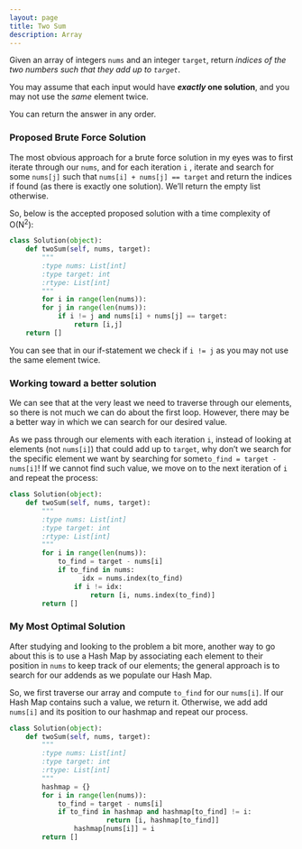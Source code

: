 ```yaml
---
layout: page
title: Two Sum
description: Array
---
```


Given an array of integers `nums` and an integer `target`, return *indices of the two numbers such that they add up to `target`*.

You may assume that each input would have ***exactly* one solution**, and you may not use the *same* element twice.

You can return the answer in any order.

### Proposed Brute Force Solution

The most obvious approach for a brute force solution in my eyes was to first iterate through our `nums`, and for each iteration `i` , iterate and search for some `nums[j]` such that `nums[i] + nums[j] == target` and return the indices if found (as there is exactly one solution). We’ll return the empty list otherwise.

So, below is the accepted proposed solution with a time complexity of O(N<sup>2</sup>):

```python
class Solution(object):
    def twoSum(self, nums, target):
        """
        :type nums: List[int]
        :type target: int
        :rtype: List[int]
        """
		for i in range(len(nums)):
        for j in range(len(nums)):
            if i != j and nums[i] + nums[j] == target:
                return [i,j]
    return []
```

You can see that in our if-statement we check if `i != j` as you may not use the same element twice.

### Working toward a better solution

We can see that at the very least we need to traverse through our elements, so there is not much we can do about the first loop. However, there may be a better way in which we can search for our desired value. 

As we pass through our elements with each iteration `i`, instead of looking at elements (not `nums[i]`) that could add up to `target`, why don’t we search for the specific element we want by searching for some`to_find = target - nums[i]`! If we cannot find such value, we move on to the next iteration of `i` and repeat the process:

```python
class Solution(object):
    def twoSum(self, nums, target):
        """
        :type nums: List[int]
        :type target: int
        :rtype: List[int]
        """
		for i in range(len(nums)):
		    to_find = target - nums[i]
		    if to_find in nums:
			      idx = nums.index(to_find)
		        if i != idx:
		            return [i, nums.index(to_find)]
		return []
```

### My Most Optimal Solution

After studying and looking to the problem a bit more, another way to go about this is to use a Hash Map by associating each element to their position in `nums` to keep track of our elements; the general approach is to search for our addends as we populate our Hash Map. 

So, we first traverse our array and compute  `to_find` for our `nums[i]`. If our Hash Map contains such a value, we return it. Otherwise, we add add `nums[i]` and its position to our hashmap and repeat our process. 

```python
class Solution(object):
    def twoSum(self, nums, target):
        """
        :type nums: List[int]
        :type target: int
        :rtype: List[int]
        """
		hashmap = {}
		for i in range(len(nums)):
		    to_find = target - nums[i]
		    if to_find in hashmap and hashmap[to_find] != i:
						return [i, hashmap[to_find]]
				hashmap[nums[i]] = i
		return []
```


